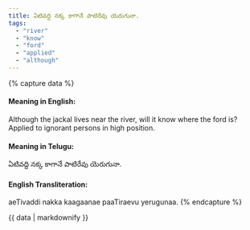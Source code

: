 ```yaml
---
title: ఏటివద్ది నక్క కాగానే పాటిరేవు యెరుగునా.
tags:
  - "river"
  - "know"
  - "ford"
  - "applied"
  - "although"
---
```


{% capture data %}
#### Meaning in English:
Although the jackal lives near the river, will it know where the ford is?
Applied to ignorant persons in high position.

#### Meaning in Telugu:
ఏటివద్ది నక్క కాగానే పాటిరేవు యెరుగునా.

#### English Transliteration:
aeTivaddi nakka kaagaanae paaTiraevu yerugunaa.
{% endcapture %}

<div class="notice">{{ data | markdownify }}</div>

